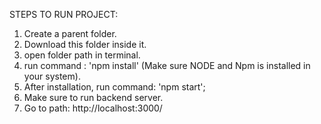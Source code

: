 STEPS TO RUN PROJECT:

1. Create a parent folder.
2. Download this folder inside it.
3. open folder path in terminal.
4. run command : 'npm install' (Make sure NODE and Npm is installed in your system).
5. After installation, run command: 'npm start';
6. Make sure to run backend server.
7. Go to path: http://localhost:3000/
